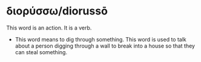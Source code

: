 # διορύσσω/diorussō 
This word is an action. It is a verb.

* This word means to dig through something. This word is used to talk about a person digging through a wall to break into a house so that they can steal something. 
